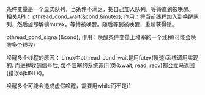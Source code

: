 条件变量是一个显式队列，当条件不满足，把自己加入队列，等待直到被唤醒。
相关API：
pthread_cond_wait(&cond,&mutex);
作用：将当前线程加入到唤醒队列，然后旋即解锁mutex，等待被唤醒。随后等到被唤醒，重新获得锁。

pthread_cond_signal(&cond);
作用：唤醒条件变量上堵塞的一个线程(可能会唤醒多个线程)

唤醒多个线程的原因：
Linux中pthread_cond_wait是用futex(慢速)系统调用实现的. 而进程收到信号后, 每个阻塞的系统调用(类似wait, read, recv)都会立马返回(错误码EINTR)。

唤醒多个可能会造成虚假唤醒，需要用while而不是if

